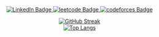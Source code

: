 
<div id="badges" align="center">
  <a href="https://www.linkedin.com/in/million-tolessa/">
    <img src="https://img.shields.io/badge/LinkedIn-blue?style=for-the-badge&logo=linkedin&logoColor=white" alt="LinkedIn Badge"/>
  </a>
  <a href="https://leetcode.com/Million_/">
    <img src="https://img.shields.io/badge/Leetcode-black?style=for-the-badge&logo=leetcode&logoColor=yellow" alt="leetcode Badge"/>
  </a>
  <a href="https://codeforces.com/profile/sterlin">
    <img src="https://img.shields.io/badge/Codeforces-white?style=for-the-badge&logo=codeforces&logoColor=blue" alt="codeforces Badge"/>
  </a>
</div>
<div align="center">
  <img src="https://komarev.com/ghpvc/?username=million-t&style=flat-square&color=blue" alt=""/>
</div>



 
<div align="center">
  
  [![GitHub Streak](http://github-readme-streak-stats.herokuapp.com?user=million-t&theme=dracula)](https://git.io/streak-stats)  
  [![Top Langs](https://github-readme-stats.vercel.app/api/top-langs/?username=million-t&layout=compact&theme=dracula)](https://github.com/anuraghazra/github-readme-stats)

</div>

<!--
**million-t/million-t** is a ✨ _special_ ✨ repository because its `README.md` (this file) appears on your GitHub profile.

Here are some ideas to get you started:

- 🔭 I’m currently working on ...

- 👯 I’m looking to collaborate on ...
- 🤔 I’m looking for help with ...
- 💬 Ask me about ...
- 📫 How to reach me: ...
- 😄 Pronouns: ...
- ⚡ Fun fact: ...
-->
